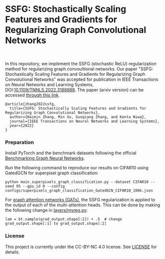 # SSFG: Stochastically Scaling Features and Gradients for Regularizing Graph Convolutional Networks
<br>

In this repository,  we implement the SSFG (stochastic ReLU) regularization method for regularizing graph convoultional networks. Our paper "SSFG: Stochastically Scaling Features and Gradients for Regularizing Graph Convolutional Networks" was accepted for publication in IEEE Transactions on Neural Networks and Learning Systems, DOI:[10.1109/TNNLS.2022.3188888](10.1109/TNNLS.2022.3188888). The paper (arxiv version) can be accessed [through this link](https://arxiv.org/abs/2102.10338).

```
@article{zhang2022ssfg,
  title={SSFG: Stochastically Scaling Features and Gradients for Regularizing Graph Convolutional Networks},
  author={Haimin Zhang, Min Xu, Guoqiang Zhang, and Kenta Niwa},
  journal={IEEE Transactions on Neural Networks and Learning Systems},
  year={2022}
}
```

### Preparation

Install PyTorch and the benchmark datasets following the official [Benchmarking Graph Neural Networks](https://github.com/graphdeeplearning/benchmarking-gnns).

Run the following command to reproduce our results on CIFAR10 using GatedGCN for superpixel graph classification:

```
python main_superpixels_graph_classification.py --dataset CIFAR10 --seed 95 --gpu_id 0 --config configs/superpixels_graph_classification_GatedGCN_CIFAR10_100k.json
```

For [graph attention networks (GATs)](https://arxiv.org/abs/1710.10903), the SSFG regularization is applied to the output of each of the multi-attention heads. This can be done by making the following change in  [layers/myreg.py](layers/myreg.py):

```
lam = bt.sample(grad_output.shape[:2]) + .5  # change grad_output.shape[:1] to grad_output.shape[:2]
```

### License

This project is currently under the CC-BY-NC 4.0 license. See [LICENSE](LICENSE) for details.
